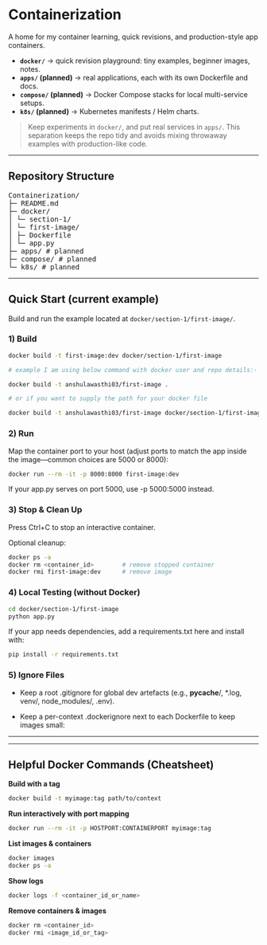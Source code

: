 # Containerization

A home for my container learning, quick revisions, and production-style app containers.

- **`docker/`** → quick revision playground: tiny examples, beginner images, notes.
- **`apps/` (planned)** → real applications, each with its own Dockerfile and docs.
- **`compose/` (planned)** → Docker Compose stacks for local multi-service setups.
- **`k8s/` (planned)** → Kubernetes manifests / Helm charts.

> Keep experiments in `docker/`, and put real services in `apps/`. This separation keeps the repo tidy and avoids mixing throwaway examples with production-like code.

---

## Repository Structure

<pre>
Containerization/
├─ README.md
├─ docker/
│ └─ section-1/
│ └─ first-image/
│ ├─ Dockerfile
│ └─ app.py
├─ apps/ # planned
├─ compose/ # planned
└─ k8s/ # planned
</pre>

---

## Quick Start (current example)

Build and run the example located at `docker/section-1/first-image/`.

### 1) Build
```bash
docker build -t first-image:dev docker/section-1/first-image

# example I am using below command with docker user and repo details:-

docker build -t anshulawasthi03/first-image .

# or if you want to supply the path for your docker file

docker build -t anshulawasthi03/first-image docker/section-1/first-image
```
### 2) Run

Map the container port to your host (adjust ports to match the app inside the image—common choices are 5000 or 8000):

```bash
docker run --rm -it -p 8000:8000 first-image:dev
```
If your app.py serves on port 5000, use -p 5000:5000 instead.

### 3) Stop & Clean Up

Press Ctrl+C to stop an interactive container.

Optional cleanup:
```bash
docker ps -a
docker rm <container_id>        # remove stopped container
docker rmi first-image:dev      # remove image
```

### 4) Local Testing (without Docker)
```bash
cd docker/section-1/first-image
python app.py
```

If your app needs dependencies, add a requirements.txt here and install with:
```bash
pip install -r requirements.txt
```

### 5) Ignore Files

* Keep a root .gitignore for global dev artefacts (e.g., __pycache__/, *.log, venv/, node_modules/, .env).

* Keep a per-context .dockerignore next to each Dockerfile to keep images small:

<hr>
<hr>

## Helpful Docker Commands (Cheatsheet)

**Build with a tag**
```bash
docker build -t myimage:tag path/to/context
```

**Run interactively with port mapping**
```bash
docker run --rm -it -p HOSTPORT:CONTAINERPORT myimage:tag
```

**List images & containers**
```bash
docker images
docker ps -a
```

**Show logs**
```bash
docker logs -f <container_id_or_name>
```

**Remove containers & images**
```bash
docker rm <container_id>
docker rmi <image_id_or_tag>
```